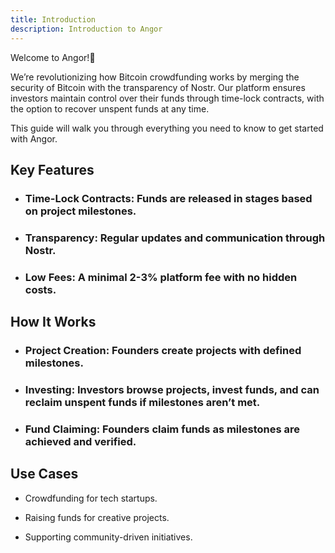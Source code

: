 ```yaml
---
title: Introduction
description: Introduction to Angor
---
```


Welcome to Angor!🚀

We’re revolutionizing how Bitcoin crowdfunding works by merging the security of Bitcoin with the transparency of Nostr. Our platform ensures investors maintain control over their funds through time-lock contracts, with the option to recover unspent funds at any time.

This guide will walk you through everything you need to know to get started with Angor.

## Key Features
* ### Time-Lock Contracts: Funds are released in stages based on project milestones.

* ### Transparency: Regular updates and communication through Nostr.

* ### Low Fees: A minimal 2-3% platform fee with no hidden costs.

## How It Works

* ### Project Creation: Founders create projects with defined milestones.

* ### Investing: Investors browse projects, invest funds, and can reclaim unspent funds if milestones aren’t met.

* ### Fund Claiming: Founders claim funds as milestones are achieved and verified.

## Use Cases

* Crowdfunding for tech startups.

* Raising funds for creative projects.

* Supporting community-driven initiatives.
